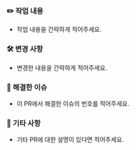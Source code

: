 ### ✏️ 작업 내용
- 작업 내용을 간략하게 적어주세요.

### 🛠️ 변경 사항
- 변경한 내용을 간략하게 적어주세요.

### 💫 해결한 이슈
- 이 PR에서 해결한 이슈의 번호를 적어주세요.

### 🎸 기타 사항
- 기타 PR에 대한 설명이 있다면 적어주세요.
